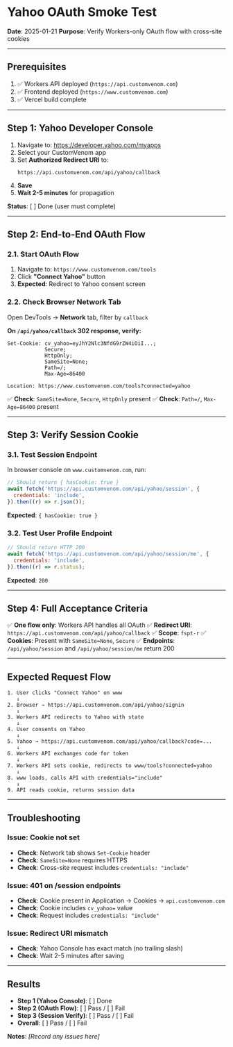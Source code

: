 # Yahoo OAuth Smoke Test

**Date**: 2025-01-21
**Purpose**: Verify Workers-only OAuth flow with cross-site cookies

---

## Prerequisites

1. ✅ Workers API deployed (`https://api.customvenom.com`)
2. ✅ Frontend deployed (`https://www.customvenom.com`)
3. ✅ Vercel build complete

---

## Step 1: Yahoo Developer Console

1. Navigate to: https://developer.yahoo.com/myapps
2. Select your CustomVenom app
3. Set **Authorized Redirect URI** to:
   ```
   https://api.customvenom.com/api/yahoo/callback
   ```
4. **Save**
5. **Wait 2-5 minutes** for propagation

**Status**: [ ] Done (user must complete)

---

## Step 2: End-to-End OAuth Flow

### 2.1. Start OAuth Flow

1. Navigate to: `https://www.customvenom.com/tools`
2. Click **"Connect Yahoo"** button
3. **Expected**: Redirect to Yahoo consent screen

### 2.2. Check Browser Network Tab

Open DevTools → **Network** tab, filter by `callback`

**On `/api/yahoo/callback` 302 response, verify:**

```http
Set-Cookie: cv_yahoo=eyJhY2Nlc3NfdG9rZW4iOiI...;
            Secure;
            HttpOnly;
            SameSite=None;
            Path=/;
            Max-Age=86400

Location: https://www.customvenom.com/tools?connected=yahoo
```

✅ **Check**: `SameSite=None`, `Secure`, `HttpOnly` present
✅ **Check**: `Path=/`, `Max-Age=86400` present

---

## Step 3: Verify Session Cookie

### 3.1. Test Session Endpoint

In browser console on `www.customvenom.com`, run:

```javascript
// Should return { hasCookie: true }
await fetch('https://api.customvenom.com/api/yahoo/session', {
  credentials: 'include',
}).then((r) => r.json());
```

**Expected**: `{ hasCookie: true }`

### 3.2. Test User Profile Endpoint

```javascript
// Should return HTTP 200
await fetch('https://api.customvenom.com/api/yahoo/session/me', {
  credentials: 'include',
}).then((r) => r.status);
```

**Expected**: `200`

---

## Step 4: Full Acceptance Criteria

✅ **One flow only**: Workers API handles all OAuth
✅ **Redirect URI**: `https://api.customvenom.com/api/yahoo/callback`
✅ **Scope**: `fspt-r`
✅ **Cookies**: Present with `SameSite=None`, `Secure`
✅ **Endpoints**: `/api/yahoo/session` and `/api/yahoo/session/me` return 200

---

## Expected Request Flow

```
1. User clicks "Connect Yahoo" on www
   ↓
2. Browser → https://api.customvenom.com/api/yahoo/signin
   ↓
3. Workers API redirects to Yahoo with state
   ↓
4. User consents on Yahoo
   ↓
5. Yahoo → https://api.customvenom.com/api/yahoo/callback?code=...
   ↓
6. Workers API exchanges code for token
   ↓
7. Workers API sets cookie, redirects to www/tools?connected=yahoo
   ↓
8. www loads, calls API with credentials="include"
   ↓
9. API reads cookie, returns session data
```

---

## Troubleshooting

### Issue: Cookie not set

- **Check**: Network tab shows `Set-Cookie` header
- **Check**: `SameSite=None` requires HTTPS
- **Check**: Cross-site request includes `credentials: "include"`

### Issue: 401 on /session endpoints

- **Check**: Cookie present in Application → Cookies → `api.customvenom.com`
- **Check**: Cookie includes `cv_yahoo=` value
- **Check**: Request includes `credentials: "include"`

### Issue: Redirect URI mismatch

- **Check**: Yahoo Console has exact match (no trailing slash)
- **Check**: Wait 2-5 minutes after saving

---

## Results

- **Step 1 (Yahoo Console)**: [ ] Done
- **Step 2 (OAuth Flow)**: [ ] Pass / [ ] Fail
- **Step 3 (Session Verify)**: [ ] Pass / [ ] Fail
- **Overall**: [ ] Pass / [ ] Fail

**Notes**: _[Record any issues here]_

